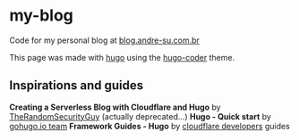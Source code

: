 # my-blog

Code for my personal blog at [blog.andre-su.com.br](https://blog.andre-su.com.br/)

This page was made with [hugo](https://gohugo.io/) using the [hugo-coder](https://github.com/luizdepra/hugo-coder/) theme.

## Inspirations and guides

**Creating a Serverless Blog with Cloudflare and Hugo** by [TheRandomSecurityGuy](https://randomsecurity.dev/posts/serverless-blog/) (actually deprecated...)
**Hugo - Quick start** by [gohugo.io team](https://gohugo.io/getting-started/quick-start/)
**Framework Guides - Hugo** by [cloudflare developers](https://developers.cloudflare.com/pages/framework-guides/deploy-a-hugo-site/) guides
